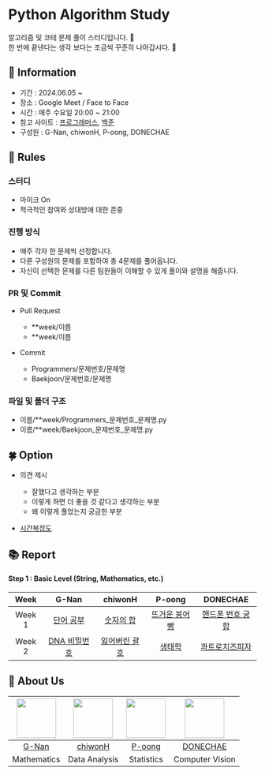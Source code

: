 # Python Algorithm Study

알고리즘 및 코테 문제 풀이 스터디입니다. 💜 <br>
한 번에 끝낸다는 생각 보다는 조금씩 꾸준히 나아갑시다. 💪

## 👋 Information

- 기간 : 2024.06.05 ~
- 장소 : Google Meet / Face to Face 
- 시간 : 매주 수요일 20:00 ~ 21:00
- 참고 사이트 : [프로그래머스](https://programmers.co.kr/), [백준](https://www.acmicpc.net/)
- 구성원 : G-Nan, chiwonH, P-oong, DONECHAE




## 🌳 Rules

### 스터디
- 마이크 On
- 적극적인 참여와 상대방에 대한 존중

### 진행 방식
- 매주 각자 한 문제씩 선정합니다.
- 다른 구성원의 문제를 포함하여 총 4문제를 풀어옵니다.
- 자신이 선택한 문제를 다른 팀원들이 이해할 수 있게 풀이와 설명을 해줍니다.

### PR 및 Commit
- Pull Request
  - **week/이름
  - **week/이름

- Commit
  - Programmers/문제번호/문제명
  - Baekjoon/문제번호/문제명
 
### 파일 및 폴더 구조
  - 이름/**week/Programmers_문제번호_문제명.py
  - 이름/**week/Baekjoon_문제번호_문제명.py

## 🍀 Option

- 의견 제시
  - 잘했다고 생각하는 부분
  - 이렇게 하면 더 좋을 것 같다고 생각하는 부분
  - 왜 이렇게 풀었는지 궁금한 부분
    
- [시간복잡도](https://chancoding.tistory.com/43)

## 📚 Report

#### Step 1 : Basic Level (String, Mathematics, etc.)

|Week|G-Nan|chiwonH|P-oong|DONECHAE|
|:---:|:---:|:---:|:---:|:---:|
|Week 1|[단어 공부](https://www.acmicpc.net/problem/1157)|[숫자의 합](https://www.acmicpc.net/problem/11720)|[뜨거운 붕어빵](https://www.acmicpc.net/problem/11945)|[핸드폰 번호 궁합](https://www.acmicpc.net/problem/17202)|
|Week 2|[DNA 비밀번호](https://www.acmicpc.net/problem/12891)|[잃어버린 괄호](https://www.acmicpc.net/problem/1541)|[생태학](https://www.acmicpc.net/problem/4358)|[콰트로치즈피자](https://www.acmicpc.net/problem/27964)|
## 🍻 About Us
|<img src="https://github.com/G-nan.png" width="80">|<img src="https://github.com/chiwonH.png" width="80">|<img src="https://github.com/P-oong.png" width="80">|<img src="https://github.com/DONECHAE.png" width="80">|
|:---:|:---:|:---:|:---:|
|[G-Nan](https://github.com/G-Nan)|[chiwonH](https://github.com/chiwonH)|[P-oong](https://github.com/P-oong)|[DONECHAE](https://github.com/DONECHAE)|
|Mathematics|Data Analysis|Statistics|Computer Vision|
